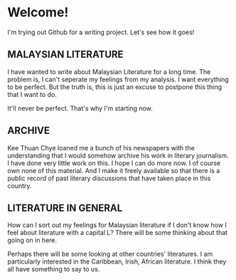 # Welcome!

I'm trying out Github for a writing project. Let's see how it goes!

## MALAYSIAN LITERATURE

I have wanted to write about Malaysian Literature for a long time. The problem is, I can't seperate my feelings from my analysis. I want everything to be perfect. But the truth is, this is just an excuse to postpone this thing that I want to do.

It'll never be perfect. That's why I'm starting now.

## ARCHIVE

Kee Thuan Chye loaned me a bunch of his newspapers with the understanding that I would somehow archive his work in literary journalism. I have done very little work on this. I hope I can do more now. I of course own none of this material. And I make it freely available so that there is a public record of past literary discussions that have taken place in this country.

## LITERATURE IN GENERAL

How can I sort out my feelings for Malaysian literature if I don't know how I feel about literature with a capital L? There will be some thinking about that going on in here.

Perhaps there will be some looking at other countries' literatures. I am particularly interested in the Caribbean, Irish, African literature. I think they all have something to say to us.
